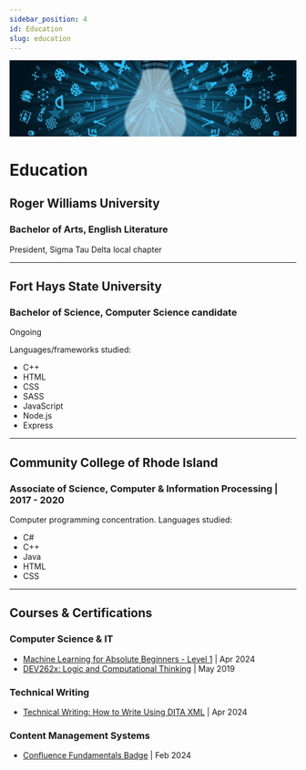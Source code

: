 ```yaml
---
sidebar_position: 4
id: Education
slug: education
---
```


![](../static/img/education_banner.jpg)

# Education

## Roger Williams University

### Bachelor of Arts, English Literature

President, Sigma Tau Delta local chapter

---

## Fort Hays State University

### Bachelor of Science, Computer Science candidate

Ongoing

Languages/frameworks studied:

- C++
- HTML
- CSS
- SASS
- JavaScript
- Node.js
- Express

---

## Community College of Rhode Island

### Associate of Science, Computer & Information Processing | 2017 - 2020

Computer programming concentration. Languages studied:

- C#
- C++
- Java
- HTML
- CSS

---

## Courses & Certifications

### Computer Science & IT

- [Machine Learning for Absolute Beginners - Level 1](https://ude.my/UC-cd8670ba-ad9e-4a86-9358-557fe11cee73) | Apr 2024
- [DEV262x: Logic and Computational Thinking](https://courses.edx.org/certificates/b427488d80654dc28c102a0262e20ea5) | May 2019

### Technical Writing

- [Technical Writing: How to Write Using DITA XML](http://ude.my/UC-7a3f52e1-c465-492b-afa9-df56bcd0ac08) | Apr 2024

### Content Management Systems

- [Confluence Fundamentals Badge](https://university.atlassian.com/student/award/j3EcUiufcnU37MD6BpSd4nfK) | Feb 2024
